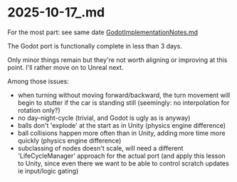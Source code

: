 ﻿# 2025-10-17_.md

For the most part: see same date [GodotImplementationNotes.md](2025-10-17_GodotImplementationNotes.md)

The Godot port is functionally complete in less than 3 days.

Only minor things remain but they're not worth aligning or improving at this point. I'll rather move on to Unreal next.

Among those issues:

- when turning without moving forward/backward, the turn movement will begin to stutter if the car is standing still (seemingly: no interpolation for rotation only?)
- no day-night-cycle (trivial, and Godot is ugly as is anyway)
- balls don't 'explode' at the start as in Unity (physics engine difference)
- ball collisions happen more often than in Unity, adding more time more quickly (physics engine difference)
- subclassing of nodes doesn't scale, will need a different 'LifeCycleManager' approach for the actual port (and apply this lesson to Unity, since even there we want to be able to control scratch updates ie input/logic gating)
